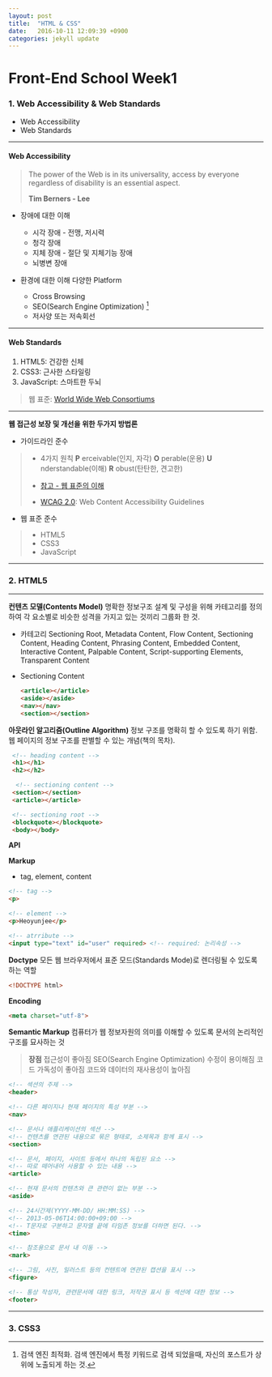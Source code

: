 ```yaml
---
layout: post
title:  "HTML & CSS"
date:   2016-10-11 12:09:39 +0900
categories: jekyll update
---
```


**Front-End School Week1**
=========================


### 1. Web Accessibility & Web Standards

- Web Accessibility
- Web Standards

----------


#### **Web Accessibility**

>The power of the Web is in its universality, access by everyone regardless of disability is an essential aspect.
>
>**Tim Berners - Lee**

* 장애에 대한 이해

  * 시각 장애 - 전맹, 저시력
  * 청각 장애
  * 지체 장애 - 절단 및 지체기능 장애
  * 뇌병변 장애


* 환경에 대한 이해 다양한 Platform

  * Cross Browsing
  * SEO(Search Engine Optimization) [^1]
  * 저사양 또는 저속회선

-----


#### **Web Standards**
1. HTML5: 건강한 신체
2. CSS3: 근사한 스타일링
3. JavaScript: 스마트한 두뇌

>웹 표준: [World Wide Web Consortiums](https://www.w3.org)

----

**웹 접근성 보장 및 개선을 위한 두가지 방법론**

* 가이드라인 준수

> - 4가지 원칙
> **P** erceivable(인지, 자각)
> **O** perable(운용)
> **U** nderstandable(이해)
> **R** obust(탄탄한, 견고한)
>
> - [참고 - 웹 표준의 이해](http://webdir.tistory.com/34)
> - [WCAG 2.0](https://www.w3.org/WAI/): Web Content Accessibility Guidelines

* 웹 표준 준수

> - HTML5
> - CSS3
> - JavaScript


[^1]: 검색 엔진 최적화. 검색 엔진에서 특정 키워드로 검색 되었을때, 자신의 포스트가 상위에 노출되게 하는 것.

----

### 2. HTML5

-----

**컨텐츠 모델(Contents Model)**
 명확한 정보구조 설계 및 구성을 위해 카테고리를 정의하여 각 요소별로 비슷한 성격을 가지고 있는 것끼리 그룹화 한 것.
  * 카테고리
   Sectioning Root, Metadata Content, Flow Content, Sectioning Content, Heading Content, Phrasing Content, Embedded Content, Interactive Content, Palpable Content, Script-supporting Elements, Transparent Content

 * Sectioning Content

   ```html
   <article></article>
   <aside></aside>
   <nav></nav>
   <section></section>
   ```

**아웃라인 알고리즘(Outline Algorithm)**
 정보 구조를 명확히 할 수 있도록 하기 위함.
 웹 페이지의 정보 구조를 판별할 수 있는 개념(책의 목차).

~~~html
 <!-- heading content -->
 <h1></h1>
 <h2></h2>

  <!-- sectioning content -->
 <section></section>
 <article></article>

 <!-- sectioning root -->
 <blockquote></blockquote>
 <body></body>
 ~~~

 
**API**

**Markup**
 * tag, element, content

```html
<!-- tag -->
<p>

<!-- element -->
<p>Heoyunjee</p>

<!-- atrribute -->
<input type="text" id="user" required> <!-- required: 논리속성 -->
```

**Doctype**
모든 웹 브라우저에서 표준 모드(Standards Mode)로 렌더링될 수 있도록 하는 역할

```html
<!DOCTYPE html>
```

**Encoding**

```html
<meta charset="utf-8">
```

**Semantic Markup**
컴퓨터가 웹 정보자원의 의미를 이해할 수 있도록 문서의 논리적인 구조를 묘사하는 것

> **장점**
> 접근성이 좋아짐
> SEO(Search Engine Optimization)
> 수정이 용이해짐
> 코드 가독성이 좋아짐
> 코드와 데이터의 재사용성이 높아짐


```html
<!-- 섹션의 주제 -->
<header>

<!-- 다른 페이지나 현재 페이지의 특성 부분 -->
<nav>

<!-- 문서나 애플리케이션의 섹션 -->
<!-- 컨텐츠를 연관된 내용으로 묶은 형태로, 소제목과 함께 표시 -->
<section>

<!-- 문서, 페이지, 사이트 등에서 하나의 독립된 요소 -->
<!-- 따로 떼어내어 사용할 수 있는 내용 -->
<article>

<!-- 현재 문서의 컨텐츠와 큰 관련이 없는 부분 -->
<aside>

<!-- 24시간제(YYYY-MM-DD/ HH:MM:SS) -->
<!-- 2013-05-06T14:00:00+09:00 -->
<!-- T문자로 구분하고 문자열 끝에 타임존 정보를 더하면 된다. -->
<time>

<!-- 참조용으로 문서 내 이동 -->
<mark>

<!-- 그림, 사진, 일러스트 등의 컨텐트에 연관된 캡션을 표시 -->
<figure>

<!-- 통상 작성자, 관련문서에 대한 링크, 저작권 표시 등 섹션에 대한 정보 -->
<footer>
```

----

### 3. CSS3
